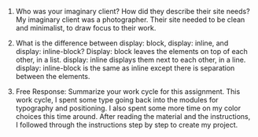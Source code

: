 1. Who was your imaginary client? How did they describe their site needs?
My imaginary client was a photographer. Their site needed to be clean and minimalist, to draw focus to their work.

2. What is the difference between display: block, display: inline, and display: inline-block?
Display: block leaves the elements on top of each other, in a list. display: inline displays them next to each other, in a line. display: inline-block is the same as inline except there is separation between the elements.

3. Free Response: Summarize your work cycle for this assignment.
This work cycle, I spent some type going back into the modules for typography and positioning. I also spent some more time on my color choices this time around. After reading the material and the instructions, I followed through the instructions step by step to create my project.

